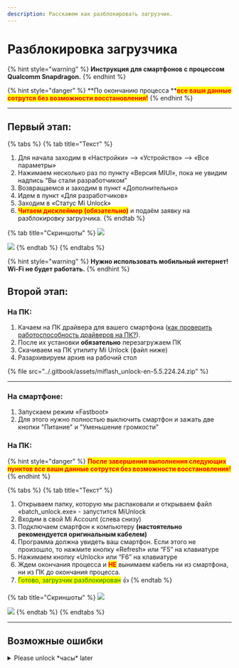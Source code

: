 ```yaml
---
description: Расскажем как разблокировать загрузчик.
---
```


# Разблокировка загрузчика

{% hint style="warning" %}
**Инструкция для смартфонов с процессом Qualcomm Snapdragon.**
{% endhint %}

{% hint style="danger" %}
**По окончанию процесса **<mark style="color:red;">**все ваши данные сотрутся без возможности восстановления!**</mark>
{% endhint %}

***

## Первый этап:

{% tabs %}
{% tab title="Текст" %}


1. Для начала заходим в «Настройки» --> «Устройство» --> «Все параметры»
2. Нажимаем несколько раз по пункту «Версия MIUI», пока не увидим надпись “Вы стали разработчиком”
3. Возвращаемся и заходим в пункт «Дополнительно»
4. Идем в пункт «Для разработчиков»
5. Заходим в «Статус Mi Unlock»
6. <mark style="color:red;">**Читаем дисклеймер (обязательно)**</mark> и подаём заявку на разблокировку загрузчика.
{% endtab %}

{% tab title="Скриншоты" %}
![](https://telegra.ph/file/d9b293c046b52997a6ef1.jpg)

![](https://telegra.ph/file/18b56f51da135860f70a7.jpg)
{% endtab %}
{% endtabs %}

{% hint style="warning" %}
**Нужно использовать мобильный интернет! Wi-Fi не будет работать.**
{% endhint %}

## Второй этап:

### **На ПК:**

1. Качаем на ПК драйвера для вашего смартфона ([как проверить работоспособность драйверов на ПК?](../inst/drivers-on-pc.md)).
2. После их установки **обязательно** перезагружаем ПК
3. Скачиваем на ПК утилиту Mi Unlock (файл ниже)
4. Разархивируем архив на рабочий стол

{% file src="../.gitbook/assets/miflash_unlock-en-5.5.224.24.zip" %}

****

### **На смартфоне:**

1. Запускаем режим «Fastboot»
2. Для этого нужно полностью выключить смартфон и зажать две кнопки "Питание" и "Уменьшение громкости"

### **На ПК:**

{% hint style="danger" %}
<mark style="color:red;">**После завершения выполнения следующих пунктов все ваши данные сотрутся без возможности восстановления!**</mark>
{% endhint %}

{% tabs %}
{% tab title="Текст" %}


1. Открываем папку, которую мы распаковали и открываем файл «batch\_unlock.exe» - запустится MiUnlock
2. Входим в свой Mi Account (слева снизу)
3. Подключаем смартфон к компьютеру **(настоятельно рекомендуется оригинальным кабелем)**
4. Программа должна увидеть ваш смартфон. Если этого не произошло, то нажмите кнопку «Refresh» или “F5” на клавиатуре
5. Нажимаем кнопку «Unlock» или “F6” на клавиатуре
6. Ждем окончания процесса и <mark style="color:red;">**НЕ**</mark> вынимаем кабель ни из смартфона, ни из ПК до окончания процесса.
7. <mark style="color:green;">Готово, загрузчик разблокирован</mark> 👍
{% endtab %}

{% tab title="Скриншоты" %}
![](https://telegra.ph/file/71fbd0fa784a54cf917be.jpg)

![](https://telegra.ph/file/1f8ff8f3fb5f7db50af09.jpg)
{% endtab %}
{% endtabs %}



***

## **Возможные ошибки**

<details>

<summary>Please unlock *часы* later</summary>

Это означает, что вам необходимо подождать то количество часов, которое написано в ошибке, прежде чем вы сможете разблокировать загрузчик.

**Это время никак нельзя обойти, а если и можно, то крайне **<mark style="color:red;">**не рекомендуется**</mark>**!**

</details>
